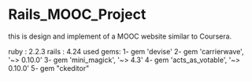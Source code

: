 # Rails_MOOC_Project
this is design and implement of a MOOC website similar to Coursera.

ruby  : 2.2.3
rails : 4.24
used gems:
1- gem 'devise'
2- gem 'carrierwave', '~> 0.10.0'
3- gem 'mini_magick', '~> 4.3'
4- gem 'acts_as_votable', '~> 0.10.0'
5- gem "ckeditor"

